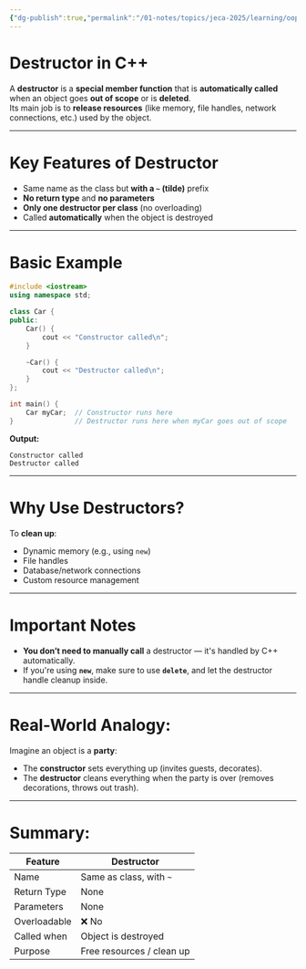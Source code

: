 ```yaml
---
{"dg-publish":true,"permalink":"/01-notes/topics/jeca-2025/learning/oop/06-destructor/","tags":["#topic/jeca","#type/notes","#notes/topic/jeca/oop"],"noteIcon":""}
---
```


# Destructor in C++

A **destructor** is a **special member function** that is **automatically called** when an object goes **out of scope** or is **deleted**.  
Its main job is to **release resources** (like memory, file handles, network connections, etc.) used by the object.

---

# Key Features of Destructor

- Same name as the class but **with a `~` (tilde)** prefix
- **No return type** and **no parameters**
- **Only one destructor per class** (no overloading)
- Called **automatically** when the object is destroyed

---

# Basic Example

```cpp
#include <iostream>
using namespace std;

class Car {
public:
    Car() {
        cout << "Constructor called\n";
    }

    ~Car() {
        cout << "Destructor called\n";
    }
};

int main() {
    Car myCar;  // Constructor runs here
}               // Destructor runs here when myCar goes out of scope
```

**Output:**

```
Constructor called  
Destructor called
```

---

# Why Use Destructors?

To **clean up**:

- Dynamic memory (e.g., using `new`)
- File handles
- Database/network connections
- Custom resource management

---

# Important Notes

- **You don’t need to manually call** a destructor — it's handled by C++ automatically.
- If you're using **`new`**, make sure to use **`delete`**, and let the destructor handle cleanup inside.

---

# Real-World Analogy:

Imagine an object is a **party**:

- The **constructor** sets everything up (invites guests, decorates).
- The **destructor** cleans everything when the party is over (removes decorations, throws out trash).

---

# Summary:

|Feature|Destructor|
|---|---|
|Name|Same as class, with `~`|
|Return Type|None|
|Parameters|None|
|Overloadable|❌ No|
|Called when|Object is destroyed|
|Purpose|Free resources / clean up|
